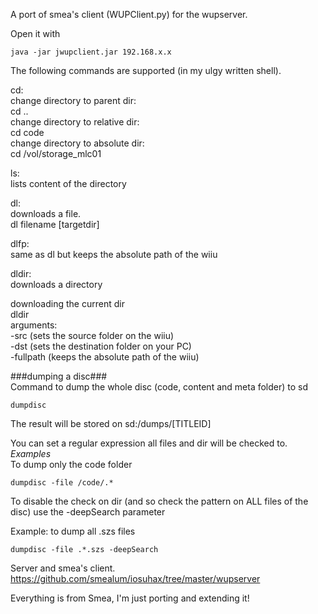 A port of smea's client (WUPClient.py) for the wupserver.

Open it with  
```
java -jar jwupclient.jar 192.168.x.x
```

The following commands are supported (in my ulgy written shell).  

cd:  
change directory to parent dir:  
cd ..   
change directory to relative dir:  
cd code  
change directory to absolute dir:  
cd /vol/storage_mlc01  

ls:  
lists content of the directory  

dl:  
downloads a file.  
dl filename [targetdir]  

dlfp:  
same as dl but keeps the absolute path of the wiiu  

dldir:  
downloads a directory  

downloading the current dir  
dldir   
arguments:  
-src <source folder on wiiu> (sets the source folder on the wiiu)  
-dst <destination folder on wiiu> (sets the destination folder on your PC)  
-fullpath (keeps the absolute path of the wiiu)  


###dumping a disc###  
Command to dump the whole disc (code, content and meta folder) to sd  
```
dumpdisc
```

The result will be stored on sd:/dumps/[TITLEID]  
  
You can set a regular expression all files and dir will be checked to.  
*Examples*  
To dump only the code folder
```
dumpdisc -file /code/.*  
```

To disable the check on dir (and so check the pattern on ALL files of the disc) use the -deepSearch parameter  
  
Example: to dump all .szs files
```
dumpdisc -file .*.szs -deepSearch
```

Server and smea's client.  
https://github.com/smealum/iosuhax/tree/master/wupserver  
 
Everything is from Smea, I'm just porting and extending it!